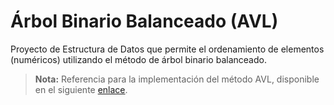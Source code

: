 # Árbol Binario Balanceado (AVL)
Proyecto de Estructura de Datos que permite el ordenamiento de elementos (numéricos) utilizando el método de árbol binario balanceado.

>**Nota:**
>Referencia para la implementación del método AVL, disponible en el siguiente [enlace](https://es.wikipedia.org/wiki/%C3%81rbol_AVL).